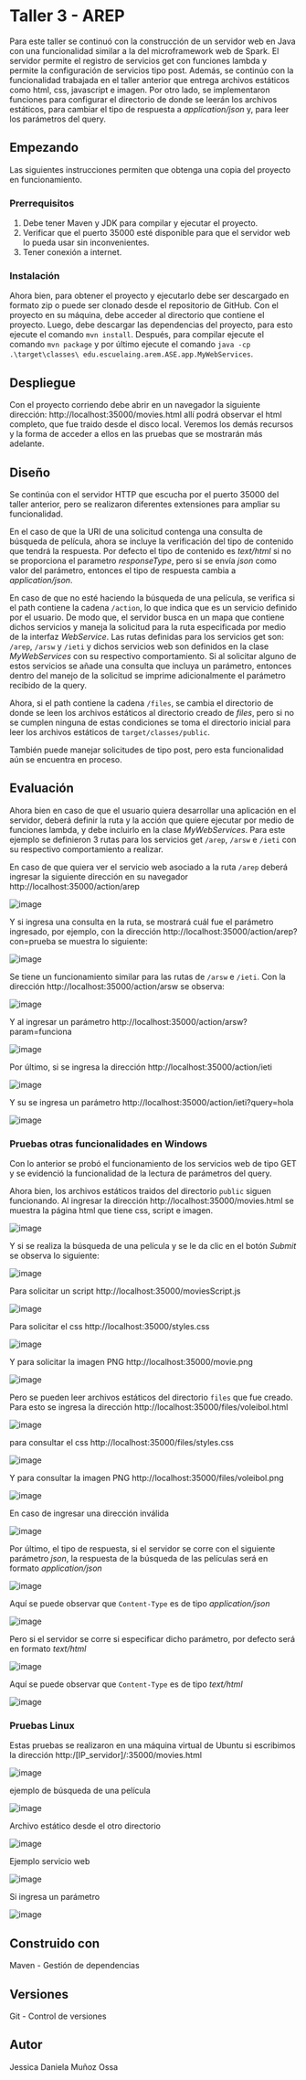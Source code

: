 # Taller 3 - AREP
Para este taller se continuó con la construcción de un servidor web en Java con una funcionalidad similar a la del microframework web de Spark. El servidor permite el registro de servicios get con funciones lambda y permite la configuración de servicios tipo post. Además, se continúo con la funcionalidad trabajada en el taller anterior que entrega archivos estáticos como html, css, javascript e imagen. Por otro lado, se implementaron funciones para configurar el directorio de donde se leerán los archivos estáticos, para cambiar el tipo de respuesta a *application/json* y, para leer los parámetros del query. 

## Empezando
Las siguientes instrucciones permiten que obtenga una copia del proyecto en funcionamiento.

### Prerrequisitos
1. Debe tener Maven y JDK para compilar y ejecutar el proyecto.
2. Verificar que el puerto 35000 esté disponible para que el servidor web lo pueda usar sin inconvenientes.
3. Tener conexión a internet.

### Instalación
Ahora bien, para obtener el proyecto y ejecutarlo debe ser descargado en formato zip o puede ser clonado desde el repositorio de GitHub. Con el proyecto en su máquina, 
debe acceder al directorio que contiene el proyecto. Luego, debe descargar las dependencias del proyecto, para esto ejecute el comando `mvn install`. 
Después, para compilar ejecute el comando `mvn package` y por último ejecute el comando `java -cp .\target\classes\ edu.escuelaing.arem.ASE.app.MyWebServices`.

## Despliegue
Con el proyecto corriendo debe abrir en un navegador la siguiente dirección: http://localhost:35000/movies.html allí podrá observar el html completo, 
que fue traido desde el disco local. Veremos los demás recursos y la forma de acceder a ellos en las pruebas que se mostrarán más adelante.

## Diseño
Se continúa con el servidor HTTP que escucha por el puerto 35000 del taller anterior, pero se realizaron diferentes extensiones para ampliar su funcionalidad. 

En el caso de que la URI de una solicitud contenga una consulta de búsqueda de película, ahora se incluye la verificación del tipo de contenido que tendrá la respuesta.
Por defecto el tipo de contenido es *text/html* si no se proporciona el parametro *responseType*, pero si se envía *json* como valor del parámetro, entonces el tipo de respuesta cambia a *application/json*.

En caso de que no esté haciendo la búsqueda de una película, se verifica si el path contiene la cadena `/action`, lo que indica que es un servicio definido
por el usuario. De modo que, el servidor busca en un mapa que contiene dichos servicios y maneja la solicitud para la ruta especificada por medio de la interfaz *WebService*. Las rutas definidas para los servicios get son: `/arep`, `/arsw` y `/ieti` y dichos servicios web son definidos en la clase *MyWebServices* con su respectivo comportamiento. Si al solicitar alguno de estos servicios se añade una consulta que incluya un parámetro, entonces dentro del manejo de la solicitud se imprime adicionalmente el parámetro recibido de la query.

Ahora, si el path contiene la cadena `/files`, se cambia el directorio de donde se leen los archivos estáticos al directorio creado de *files*, pero si no se cumplen ninguna de estas condiciones se toma el directorio inicial para leer los archivos estáticos de `target/classes/public`.

También puede manejar solicitudes de tipo post, pero esta funcionalidad aún se encuentra en proceso.

## Evaluación
Ahora bien en caso de que el usuario quiera desarrollar una aplicación en el servidor, deberá definir la ruta y la acción que quiere ejecutar por medio de funciones lambda, y debe incluirlo en la clase *MyWebServices*. Para este ejemplo se definieron 3 rutas para los servicios get `/arep`, `/arsw` e `/ieti` con su respectivo comportamiento a realizar.

En caso de que quiera ver el servicio web asociado a la ruta `/arep` deberá ingresar la siguiente dirección en su navegador http://localhost:35000/action/arep

![image](https://github.com/JessicaDMunozO/Taller3-AREP/assets/123814482/53e4cc36-f72f-4d15-8180-208e404d64ad)

Y si ingresa una consulta en la ruta, se mostrará cuál fue el parámetro ingresado, por ejemplo, con la dirección http://localhost:35000/action/arep?con=prueba se muestra lo siguiente:

![image](https://github.com/JessicaDMunozO/Taller3-AREP/assets/123814482/adef9927-4cea-444b-8f3f-4ec0872dd2a6)

Se tiene un funcionamiento similar para las rutas de `/arsw` e `/ieti`. Con la dirección http://localhost:35000/action/arsw se observa:

![image](https://github.com/JessicaDMunozO/Taller3-AREP/assets/123814482/0b242e91-a15e-4285-be21-e2d492f5f660)

Y al ingresar un parámetro http://localhost:35000/action/arsw?param=funciona

![image](https://github.com/JessicaDMunozO/Taller3-AREP/assets/123814482/d03c70cd-b355-4780-bb3d-62cba8bbcec8)

Por último, si se ingresa la dirección http://localhost:35000/action/ieti

![image](https://github.com/JessicaDMunozO/Taller3-AREP/assets/123814482/6c014cdd-e9db-4eae-b5a6-4ef6207d0e10)

Y su se ingresa un parámetro http://localhost:35000/action/ieti?query=hola

![image](https://github.com/JessicaDMunozO/Taller3-AREP/assets/123814482/8768603c-60e4-4a65-af8a-5263707f9c73)

### Pruebas otras funcionalidades en Windows
Con lo anterior se probó el funcionamiento de los servicios web de tipo GET y se evidenció la funcionalidad de la lectura de parámetros del query. 

Ahora bien, los archivos estáticos traidos del directorio `public` siguen funcionando. Al ingresar la dirección http://localhost:35000/movies.html se muestra la página html que tiene css, script e imagen.

![image](https://github.com/JessicaDMunozO/Taller3-AREP/assets/123814482/80b2dadd-bc77-4288-8f1d-7c86991993ba)

Y si se realiza la búsqueda de una película y se le da clic en el botón *Submit* se observa lo siguiente:

![image](https://github.com/JessicaDMunozO/Taller3-AREP/assets/123814482/db59105b-734e-430e-a977-d2e1ba42b9dc)

Para solicitar un script http://localhost:35000/moviesScript.js

![image](https://github.com/JessicaDMunozO/Taller3-AREP/assets/123814482/7a162fa1-39fc-4e6d-a8d0-51b471f8bc48)

Para solicitar el css http://localhost:35000/styles.css

![image](https://github.com/JessicaDMunozO/Taller3-AREP/assets/123814482/5b2a8db6-9cc5-425c-b9ee-beccf59ff6ca)

Y para solicitar la imagen PNG http://localhost:35000/movie.png

![image](https://github.com/JessicaDMunozO/Taller3-AREP/assets/123814482/02012f89-c205-4405-9f66-4d168f771a50)

Pero se pueden leer archivos estáticos del directorio `files` que fue creado. Para esto se ingresa la dirección http://localhost:35000/files/voleibol.html

![image](https://github.com/JessicaDMunozO/Taller3-AREP/assets/123814482/ad1d8585-bce3-4f39-87b6-9d8859aceeec)

para consultar el css http://localhost:35000/files/styles.css

![image](https://github.com/JessicaDMunozO/Taller3-AREP/assets/123814482/ed3fe567-8462-4cb4-81a5-621bbfc6cc0b)

Y para consultar la imagen PNG http://localhost:35000/files/voleibol.png

![image](https://github.com/JessicaDMunozO/Taller3-AREP/assets/123814482/cee11f02-2d18-4d56-b7df-4ed04dcc0b5e)

En caso de ingresar una dirección inválida

![image](https://github.com/JessicaDMunozO/Taller3-AREP/assets/123814482/1a33522d-ab57-48f3-9782-646136180c7f)

Por último, el tipo de respuesta, si el servidor se corre con el siguiente parámetro *json*, la respuesta de la búsqueda de las películas será en formato *application/json*

![image](https://github.com/JessicaDMunozO/Taller3-AREP/assets/123814482/e1f9b8f0-fca9-45d7-84a9-b60a6039273f)

Aquí se puede observar que `Content-Type` es de tipo *application/json*

![image](https://github.com/JessicaDMunozO/Taller3-AREP/assets/123814482/fe2c3359-15bc-45fc-a8a7-58f104581eb8)

Pero si el servidor se corre si especificar dicho parámetro, por defecto será en formato *text/html*

![image](https://github.com/JessicaDMunozO/Taller3-AREP/assets/123814482/19c5e391-1499-49d5-a169-f771172b82cb)

Aquí se puede observar que `Content-Type` es de tipo *text/html*

![image](https://github.com/JessicaDMunozO/Taller3-AREP/assets/123814482/a920cdee-2084-41bc-aef5-8fb4948abce8)

### Pruebas Linux
Estas pruebas se realizaron en una máquina virtual de Ubuntu si escribimos la dirección http:/[IP_servidor]/:35000/movies.html

![image](https://github.com/JessicaDMunozO/Taller3-AREP/assets/123814482/260c2d8f-c5f8-46d5-9726-768db4c9417e)

ejemplo de búsqueda de una película

![image](https://github.com/JessicaDMunozO/Taller3-AREP/assets/123814482/1678758a-232c-4654-8543-81f6c3b2d97e)

Archivo estático desde el otro directorio

![image](https://github.com/JessicaDMunozO/Taller3-AREP/assets/123814482/012b71e1-540e-4b9c-b64b-af7a75db023b)

Ejemplo servicio web

![image](https://github.com/JessicaDMunozO/Taller3-AREP/assets/123814482/30be504b-d257-4c63-9ae7-309a43349f27)

Si ingresa un parámetro

![image](https://github.com/JessicaDMunozO/Taller3-AREP/assets/123814482/c61ef181-2ba4-4eeb-8b7e-6dc77653814e)

## Construido con
Maven - Gestión de dependencias

## Versiones
Git - Control de versiones

## Autor
Jessica Daniela Muñoz Ossa
